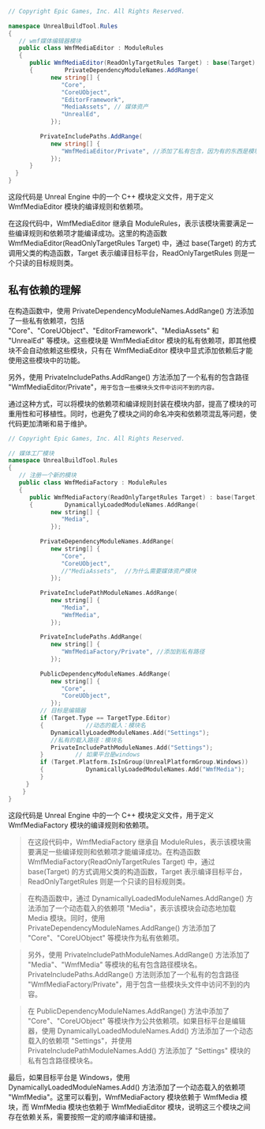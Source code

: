 ```C#
// Copyright Epic Games, Inc. All Rights Reserved.  
  
namespace UnrealBuildTool.Rules  
{  
   // wmf媒体编辑器模块  
   public class WmfMediaEditor : ModuleRules  
   {  
      public WmfMediaEditor(ReadOnlyTargetRules Target) : base(Target)  
      {         PrivateDependencyModuleNames.AddRange(  
            new string[] {  
               "Core",  
               "CoreUObject",  
               "EditorFramework",  
               "MediaAssets", // 媒体资产  
               "UnrealEd",  
            });  
  
         PrivateIncludePaths.AddRange(  
            new string[] {  
               "WmfMediaEditor/Private", //添加了私有包含，因为有的东西是模块通过头文件访问不到的。  
            });  
      }   
  }
}
```

这段代码是 Unreal Engine 中的一个 C++ 模块定义文件，用于定义 WmfMediaEditor 模块的编译规则和依赖项。

在这段代码中，WmfMediaEditor 继承自 ModuleRules，表示该模块需要满足一些编译规则和依赖项才能编译成功。这里的构造函数 WmfMediaEditor(ReadOnlyTargetRules Target) 中，通过 base(Target) 的方式调用父类的构造函数，Target 表示编译目标平台，ReadOnlyTargetRules 则是一个只读的目标规则类。
## 私有依赖的理解
在构造函数中，使用 PrivateDependencyModuleNames.AddRange() 方法添加了一些私有依赖项，包括 "Core"、"CoreUObject"、"EditorFramework"、"MediaAssets" 和 "UnrealEd" 等模块。这些模块是 WmfMediaEditor 模块的私有依赖项，即其他模块不会自动依赖这些模块，只有在 WmfMediaEditor 模块中显式添加依赖后才能使用这些模块中的功能。

另外，使用 PrivateIncludePaths.AddRange() 方法添加了一个私有的包含路径 "WmfMediaEditor/Private"，`用于包含一些模块头文件中访问不到的内容。`

通过这种方式，可以将模块的依赖项和编译规则封装在模块内部，提高了模块的可重用性和可移植性。同时，也避免了模块之间的命名冲突和依赖项混乱等问题，使代码更加清晰和易于维护。


```C++ 
// Copyright Epic Games, Inc. All Rights Reserved.  
  
// 媒体工厂模块  
namespace UnrealBuildTool.Rules  
{  
   // 注册一个新的模块  
   public class WmfMediaFactory : ModuleRules  
   {  
      public WmfMediaFactory(ReadOnlyTargetRules Target) : base(Target)  
      {         DynamicallyLoadedModuleNames.AddRange(  
            new string[] {  
               "Media",  
            });  
  
         PrivateDependencyModuleNames.AddRange(  
            new string[] {  
               "Core",  
               "CoreUObject",  
               //"MediaAssets",  //为什么需要媒体资产模块  
            });  
  
         PrivateIncludePathModuleNames.AddRange(  
            new string[] {  
               "Media",  
               "WmfMedia",  
            });  
  
         PrivateIncludePaths.AddRange(  
            new string[] {  
               "WmfMediaFactory/Private", //添加到私有路径  
            });  
  
         PublicDependencyModuleNames.AddRange(  
            new string[] {  
               "Core",  
               "CoreUObject",  
            });  
         // 目标是编辑器  
         if (Target.Type == TargetType.Editor)  
         {            //动态的载入：模块名  
            DynamicallyLoadedModuleNames.Add("Settings");  
            //私有的载入路径：模块名  
            PrivateIncludePathModuleNames.Add("Settings");  
         }         // 如果平台是windows  
         if (Target.Platform.IsInGroup(UnrealPlatformGroup.Windows))  
         {            DynamicallyLoadedModuleNames.Add("WmfMedia");  
         }     
	 }
	}
}
```

这段代码是 Unreal Engine 中的一个 C++ 模块定义文件，用于定义 WmfMediaFactory 模块的编译规则和依赖项。

>在这段代码中，WmfMediaFactory 继承自 ModuleRules，表示该模块需要满足一些编译规则和依赖项才能编译成功。在构造函数 WmfMediaFactory(ReadOnlyTargetRules Target) 中，通过 base(Target) 的方式调用父类的构造函数，Target 表示编译目标平台，ReadOnlyTargetRules 则是一个只读的目标规则类。

>在构造函数中，通过 DynamicallyLoadedModuleNames.AddRange() 方法添加了一个动态载入的依赖项 "Media"，表示该模块会动态地加载 Media 模块。同时，使用 PrivateDependencyModuleNames.AddRange() 方法添加了 "Core"、"CoreUObject" 等模块作为私有依赖项。

>另外，使用 PrivateIncludePathModuleNames.AddRange() 方法添加了 "Media"、"WmfMedia" 等模块的私有包含路径模块名。PrivateIncludePaths.AddRange() 方法则添加了一个私有的包含路径 "WmfMediaFactory/Private"，用于包含一些模块头文件中访问不到的内容。

>在 PublicDependencyModuleNames.AddRange() 方法中添加了 "Core"、"CoreUObject" 等模块作为公共依赖项。如果目标平台是编辑器，使用 DynamicallyLoadedModuleNames.Add() 方法添加了一个动态载入的依赖项 "Settings"，并使用 PrivateIncludePathModuleNames.Add() 方法添加了 "Settings" 模块的私有包含路径模块名。

最后，如果目标平台是 Windows，使用 DynamicallyLoadedModuleNames.Add() 方法添加了一个动态载入的依赖项 "WmfMedia"。这里可以看到，WmfMediaFactory 模块依赖于 WmfMedia 模块，而 WmfMedia 模块也依赖于 WmfMediaEditor 模块，说明这三个模块之间存在依赖关系，需要按照一定的顺序编译和链接。
